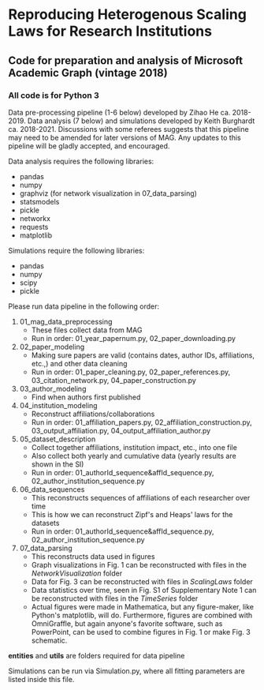 # Reproducing Heterogenous Scaling Laws for Research Institutions
## Code for preparation and analysis of Microsoft Academic Graph (vintage 2018)

### All code is for Python 3

Data pre-processing pipeline (1-6 below) developed by Zihao He ca. 2018-2019. Data analysis (7 below) and simulations developed by Keith Burghardt ca. 2018-2021. Discussions with some referees suggests that this pipeline may need to be amended for later versions of MAG. Any updates to this pipeline will be gladly accepted, and encouraged.

Data analysis requires the following libraries:
* pandas
* numpy
* graphviz (for network visualization in 07_data_parsing)
* statsmodels
* pickle
* networkx
* requests
* matplotlib


Simulations require the following libraries:
* pandas
* numpy
* scipy
* pickle

Please run data pipeline in the following order:

1. 01_mag_data_preprocessing
    *  These files collect data from MAG
    *  Run in order: 01_year_papernum.py, 02_paper_downloading.py
2. 02_paper_modeling
    *  Making sure papers are valid (contains dates, author IDs, affiliations, etc.,) and other data cleaning
    *  Run in order: 01_paper_cleaning.py, 02_paper_references.py, 03_citation_network.py, 04_paper_construction.py
3. 03_author_modeling
    *  Find when authors first published
4. 04_institution_modeling
    *  Reconstruct affiliations/collaborations
    *  Run in order: 01_affiliation_papers.py, 02_affiliation_construction.py, 03_output_affiliation.py, 04_output_affiliation_author.py
5. 05_dataset_description
    *  Collect together affiliations, institution impact, etc., into one file
    *  Also collect both yearly and cumulative data (yearly results are shown in the SI)
    *  Run in order: 01_authorId_sequence&affId_sequence.py, 02_author_institution_sequence.py
6. 06_data_sequences
    *  This reconstructs sequences of affiliations of each researcher over time
    *  This is how we can reconstruct Zipf's and Heaps' laws for the datasets
    *  Run in order: 01_authorId_sequence&affId_sequence.py, 02_author_institution_sequence.py
7. 07_data_parsing
    *  This reconstructs data used in figures
    *  Graph visualizations in Fig. 1 can be reconstructed with files in the *NetworkVisualization* folder
    *  Data for Fig. 3 can be reconstructed with files in *ScalingLaws* folder
    *  Data statistics over time, seen in Fig. S1 of Supplementary Note 1 can be reconstructed with files in the *TimeSeries* folder
    *  Actual figures were made in Mathematica, but any figure-maker, like Python's matplotlib, will do. Furthermore, figures are combined with OmniGraffle, but again anyone's favorite software, such as PowerPoint, can be used to combine figures in Fig. 1 or make Fig. 3 schematic.

**entities** and **utils** are folders required for data pipeline

Simulations can be run via Simulation.py, where all fitting parameters are listed inside this file.
